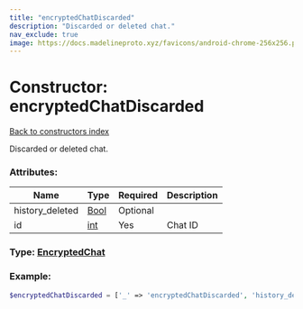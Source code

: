 ```yaml
---
title: "encryptedChatDiscarded"
description: "Discarded or deleted chat."
nav_exclude: true
image: https://docs.madelineproto.xyz/favicons/android-chrome-256x256.png
---
```

# Constructor: encryptedChatDiscarded  
[Back to constructors index](index.md)



Discarded or deleted chat.

### Attributes:

| Name     |    Type       | Required | Description |
|----------|---------------|----------|-------------|
|history\_deleted|[Bool](../types/Bool.md) | Optional|
|id|[int](../types/int.md) | Yes|Chat ID|



### Type: [EncryptedChat](../types/EncryptedChat.md)


### Example:

```php
$encryptedChatDiscarded = ['_' => 'encryptedChatDiscarded', 'history_deleted' => Bool, 'id' => int];
```  
